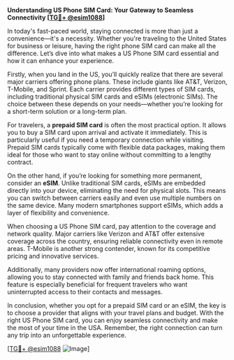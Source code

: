 **Understanding US Phone SIM Card: Your Gateway to Seamless Connectivity [[TG💪+ @esim1088](https://t.me/s/esim1088)]**

In today's fast-paced world, staying connected is more than just a convenience—it's a necessity. Whether you're traveling to the United States for business or leisure, having the right phone SIM card can make all the difference. Let’s dive into what makes a US Phone SIM card essential and how it can enhance your experience.

Firstly, when you land in the US, you’ll quickly realize that there are several major carriers offering phone plans. These include giants like AT&T, Verizon, T-Mobile, and Sprint. Each carrier provides different types of SIM cards, including traditional physical SIM cards and eSIMs (electronic SIMs). The choice between these depends on your needs—whether you’re looking for a short-term solution or a long-term plan.

For travelers, a **prepaid SIM card** is often the most practical option. It allows you to buy a SIM card upon arrival and activate it immediately. This is particularly useful if you need a temporary connection while visiting. Prepaid SIM cards typically come with flexible data packages, making them ideal for those who want to stay online without committing to a lengthy contract.

On the other hand, if you’re looking for something more permanent, consider an **eSIM**. Unlike traditional SIM cards, eSIMs are embedded directly into your device, eliminating the need for physical slots. This means you can switch between carriers easily and even use multiple numbers on the same device. Many modern smartphones support eSIMs, which adds a layer of flexibility and convenience.

When choosing a US Phone SIM card, pay attention to the coverage and network quality. Major carriers like Verizon and AT&T offer extensive coverage across the country, ensuring reliable connectivity even in remote areas. T-Mobile is another strong contender, known for its competitive pricing and innovative services.

Additionally, many providers now offer international roaming options, allowing you to stay connected with family and friends back home. This feature is especially beneficial for frequent travelers who want uninterrupted access to their contacts and messages.

In conclusion, whether you opt for a prepaid SIM card or an eSIM, the key is to choose a provider that aligns with your travel plans and budget. With the right US Phone SIM card, you can enjoy seamless connectivity and make the most of your time in the USA. Remember, the right connection can turn any trip into an unforgettable experience.

[[TG💪+ @esim1088](https://t.me/s/esim1088) ![Image](https://i.postimg.cc/Y0z9fWf4/image.png)]